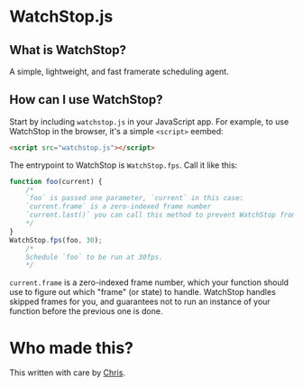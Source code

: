 # WatchStop.js
## What is WatchStop?
A simple, lightweight, and fast framerate scheduling agent.
## How can I use WatchStop?
Start by including `watchstop.js` in your JavaScript app. For example, to use WatchStop in the browser, it's a simple `<script>` eembed:
```html
<script src="watchstop.js"></script>
```
The entrypoint to WatchStop is `WatchStop.fps`. Call it like this:
```javascript
function foo(current) {
	/* 
	`foo` is passed one parameter, `current` in this case:
	`current.frame` is a zero-indexed frame number
	`current.last()` you can call this method to prevent WatchStop from scheduling your function any further
	*/
}
WatchStop.fps(foo, 30);
	/*
	Schedule `foo` to be run at 30fps.
	*/
```
`current.frame` is a zero-indexed frame number, which your function should use to figure out which "frame" (or state) to handle. WatchStop handles skipped frames for you, and guarantees not to run an instance of your function before the previous one is done.
# Who made this?
This written with care by [Chris](https://chrismatic.io/").

